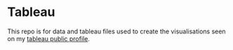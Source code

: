 # Tableau
This repo is for data and tableau files used to create the visualisations seen on my [tableau public profile](https://public.tableau.com/app/profile/robert.muwanga/vizzes).
